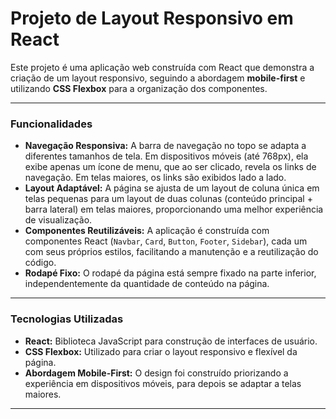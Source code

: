 # Projeto de Layout Responsivo em React

Este projeto é uma aplicação web construída com React que demonstra a criação de um layout responsivo, seguindo a abordagem **mobile-first** e utilizando **CSS Flexbox** para a organização dos componentes.

---

### Funcionalidades

* **Navegação Responsiva:** A barra de navegação no topo se adapta a diferentes tamanhos de tela. Em dispositivos móveis (até 768px), ela exibe apenas um ícone de menu, que ao ser clicado, revela os links de navegação. Em telas maiores, os links são exibidos lado a lado.
* **Layout Adaptável:** A página se ajusta de um layout de coluna única em telas pequenas para um layout de duas colunas (conteúdo principal + barra lateral) em telas maiores, proporcionando uma melhor experiência de visualização.
* **Componentes Reutilizáveis:** A aplicação é construída com componentes React (`Navbar`, `Card`, `Button`, `Footer`, `Sidebar`), cada um com seus próprios estilos, facilitando a manutenção e a reutilização do código.
* **Rodapé Fixo:** O rodapé da página está sempre fixado na parte inferior, independentemente da quantidade de conteúdo na página.

---

### Tecnologias Utilizadas

* **React:** Biblioteca JavaScript para construção de interfaces de usuário.
* **CSS Flexbox:** Utilizado para criar o layout responsivo e flexível da página.
* **Abordagem Mobile-First:** O design foi construído priorizando a experiência em dispositivos móveis, para depois se adaptar a telas maiores.

---
